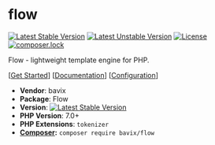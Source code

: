 # flow

[![Latest Stable Version](https://poser.pugx.org/bavix/flow/v/stable)](https://packagist.org/packages/bavix/flow)
[![Latest Unstable Version](https://poser.pugx.org/bavix/flow/v/unstable)](https://packagist.org/packages/bavix/flow)
[![License](https://poser.pugx.org/bavix/flow/license)](https://packagist.org/packages/bavix/flow)
[![composer.lock](https://poser.pugx.org/bavix/flow/composerlock)](https://packagist.org/packages/bavix/flow)

Flow - lightweight template engine for PHP.

[[Get Started](./get-started.md)]
[[Documentation](./readme.md)]
[[Configuration](./configure.md)]

* **Vendor**: bavix
* **Package**: Flow  
* **Version**: [![Latest Stable Version](https://poser.pugx.org/bavix/flow/v/stable)](https://packagist.org/packages/bavix/flow)
* **PHP Version**: 7.0+ 
* **PHP Extensions**: `tokenizer`
* **[Composer](https://getcomposer.org/):** `composer require bavix/flow`
